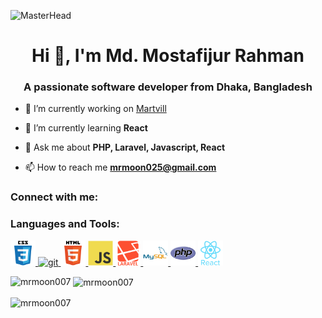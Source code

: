 ![MasterHead](https://invozone.com/static/dd6e4e9ccdc60df25620b2b37a3f1a48/9837f/mobileapp_vs_webapp_75d376f62c.webp)
<h1 align="center">Hi 👋, I'm Md. Mostafijur Rahman</h1>
<h3 align="center">A passionate software developer from Dhaka, Bangladesh</h3>

- 🔭 I’m currently working on [Martvill](https://codecanyon.net/item/martvill-a-global-multivendor-ecommerce-platform-to-sell-anything/43288879)

- 🌱 I’m currently learning **React**

- 💬 Ask me about **PHP, Laravel, Javascript, React**

- 📫 How to reach me **mrmoon025@gmail.com**

<h3 align="left">Connect with me:</h3>
<p align="left">
</p>

<h3 align="left">Languages and Tools:</h3>
<p align="left"> <a href="https://www.w3schools.com/css/" target="_blank" rel="noreferrer"> <img src="https://raw.githubusercontent.com/devicons/devicon/master/icons/css3/css3-original-wordmark.svg" alt="css3" width="40" height="40"/> </a> <a href="https://git-scm.com/" target="_blank" rel="noreferrer"> <img src="https://www.vectorlogo.zone/logos/git-scm/git-scm-icon.svg" alt="git" width="40" height="40"/> </a> <a href="https://www.w3.org/html/" target="_blank" rel="noreferrer"> <img src="https://raw.githubusercontent.com/devicons/devicon/master/icons/html5/html5-original-wordmark.svg" alt="html5" width="40" height="40"/> </a> <a href="https://developer.mozilla.org/en-US/docs/Web/JavaScript" target="_blank" rel="noreferrer"> <img src="https://raw.githubusercontent.com/devicons/devicon/master/icons/javascript/javascript-original.svg" alt="javascript" width="40" height="40"/> </a> <a href="https://laravel.com/" target="_blank" rel="noreferrer"> <img src="https://raw.githubusercontent.com/devicons/devicon/master/icons/laravel/laravel-plain-wordmark.svg" alt="laravel" width="40" height="40"/> </a> <a href="https://www.mysql.com/" target="_blank" rel="noreferrer"> <img src="https://raw.githubusercontent.com/devicons/devicon/master/icons/mysql/mysql-original-wordmark.svg" alt="mysql" width="40" height="40"/> </a> <a href="https://www.php.net" target="_blank" rel="noreferrer"> <img src="https://raw.githubusercontent.com/devicons/devicon/master/icons/php/php-original.svg" alt="php" width="40" height="40"/> </a> <a href="https://reactjs.org/" target="_blank" rel="noreferrer"> <img src="https://raw.githubusercontent.com/devicons/devicon/master/icons/react/react-original-wordmark.svg" alt="react" width="40" height="40"/> </a> </p>

<p><img align="left" src="https://github-readme-stats.vercel.app/api/top-langs?username=mrmoon007&show_icons=true&locale=en&layout=compact" alt="mrmoon007" /></p>

<p>&nbsp;<img align="center" src="https://github-readme-stats.vercel.app/api?username=mrmoon007&show_icons=true&locale=en" alt="mrmoon007" /></p>

<p><img align="center" src="https://github-readme-streak-stats.herokuapp.com/?user=mrmoon007&" alt="mrmoon007" /></p>





























<!-- **mrmoon007/mrmoon007** is a ✨ _special_ ✨ repository because its `README.md` (this file) appears on your GitHub profile. -->

<!-- Here are some ideas to get you started:

- 🔭 I’m currently working on ...
- 🌱 I’m currently learning React JS
 - 👯 I’m looking to collaborate on ...
- 🤔 I’m looking for help with ...
- 💬 Ask me about ...
- 📫 How to reach me: ...
- 😄 Pronouns: ...
- ⚡ Fun fact: ...
 -->

